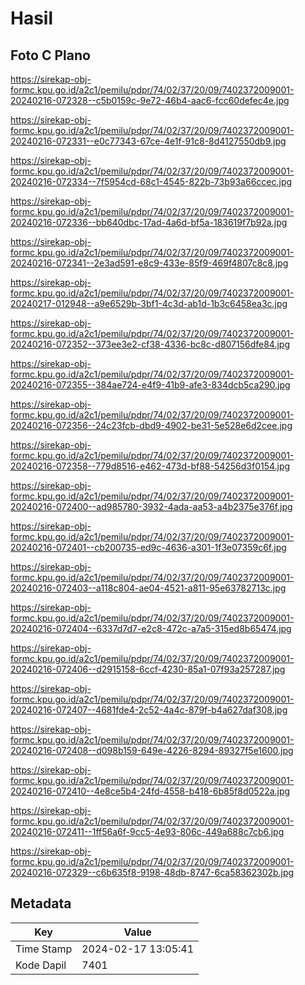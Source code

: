 # Hasil

## Foto C Plano

https://sirekap-obj-formc.kpu.go.id/a2c1/pemilu/pdpr/74/02/37/20/09/7402372009001-20240216-072328--c5b0159c-9e72-46b4-aac6-fcc60defec4e.jpg

https://sirekap-obj-formc.kpu.go.id/a2c1/pemilu/pdpr/74/02/37/20/09/7402372009001-20240216-072331--e0c77343-67ce-4e1f-91c8-8d4127550db9.jpg

https://sirekap-obj-formc.kpu.go.id/a2c1/pemilu/pdpr/74/02/37/20/09/7402372009001-20240216-072334--7f5954cd-68c1-4545-822b-73b93a66ccec.jpg

https://sirekap-obj-formc.kpu.go.id/a2c1/pemilu/pdpr/74/02/37/20/09/7402372009001-20240216-072336--bb640dbc-17ad-4a6d-bf5a-183619f7b92a.jpg

https://sirekap-obj-formc.kpu.go.id/a2c1/pemilu/pdpr/74/02/37/20/09/7402372009001-20240216-072341--2e3ad591-e8c9-433e-85f9-469f4807c8c8.jpg

https://sirekap-obj-formc.kpu.go.id/a2c1/pemilu/pdpr/74/02/37/20/09/7402372009001-20240217-012948--a9e6529b-3bf1-4c3d-ab1d-1b3c6458ea3c.jpg

https://sirekap-obj-formc.kpu.go.id/a2c1/pemilu/pdpr/74/02/37/20/09/7402372009001-20240216-072352--373ee3e2-cf38-4336-bc8c-d807156dfe84.jpg

https://sirekap-obj-formc.kpu.go.id/a2c1/pemilu/pdpr/74/02/37/20/09/7402372009001-20240216-072355--384ae724-e4f9-41b9-afe3-834dcb5ca290.jpg

https://sirekap-obj-formc.kpu.go.id/a2c1/pemilu/pdpr/74/02/37/20/09/7402372009001-20240216-072356--24c23fcb-dbd9-4902-be31-5e528e6d2cee.jpg

https://sirekap-obj-formc.kpu.go.id/a2c1/pemilu/pdpr/74/02/37/20/09/7402372009001-20240216-072358--779d8516-e462-473d-bf88-54256d3f0154.jpg

https://sirekap-obj-formc.kpu.go.id/a2c1/pemilu/pdpr/74/02/37/20/09/7402372009001-20240216-072400--ad985780-3932-4ada-aa53-a4b2375e376f.jpg

https://sirekap-obj-formc.kpu.go.id/a2c1/pemilu/pdpr/74/02/37/20/09/7402372009001-20240216-072401--cb200735-ed9c-4636-a301-1f3e07359c6f.jpg

https://sirekap-obj-formc.kpu.go.id/a2c1/pemilu/pdpr/74/02/37/20/09/7402372009001-20240216-072403--a118c804-ae04-4521-a811-95e63782713c.jpg

https://sirekap-obj-formc.kpu.go.id/a2c1/pemilu/pdpr/74/02/37/20/09/7402372009001-20240216-072404--6337d7d7-e2c8-472c-a7a5-315ed8b65474.jpg

https://sirekap-obj-formc.kpu.go.id/a2c1/pemilu/pdpr/74/02/37/20/09/7402372009001-20240216-072406--d2915158-6ccf-4230-85a1-07f93a257287.jpg

https://sirekap-obj-formc.kpu.go.id/a2c1/pemilu/pdpr/74/02/37/20/09/7402372009001-20240216-072407--4681fde4-2c52-4a4c-879f-b4a627daf308.jpg

https://sirekap-obj-formc.kpu.go.id/a2c1/pemilu/pdpr/74/02/37/20/09/7402372009001-20240216-072408--d098b159-649e-4226-8294-89327f5e1600.jpg

https://sirekap-obj-formc.kpu.go.id/a2c1/pemilu/pdpr/74/02/37/20/09/7402372009001-20240216-072410--4e8ce5b4-24fd-4558-b418-6b85f8d0522a.jpg

https://sirekap-obj-formc.kpu.go.id/a2c1/pemilu/pdpr/74/02/37/20/09/7402372009001-20240216-072411--1ff56a6f-9cc5-4e93-806c-449a688c7cb6.jpg

https://sirekap-obj-formc.kpu.go.id/a2c1/pemilu/pdpr/74/02/37/20/09/7402372009001-20240216-072329--c6b635f8-9198-48db-8747-6ca58362302b.jpg


## Metadata

| Key        | Value               |
| ---------- | ------------------- |
| Time Stamp | 2024-02-17 13:05:41 |
| Kode Dapil | 7401                |



